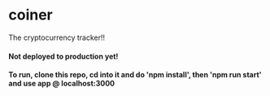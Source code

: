 # coiner
The cryptocurrency tracker!!


#### Not deployed to production yet!
#### To run, clone this repo, cd into it and do 'npm install', then 'npm run start' and use app @ localhost:3000
